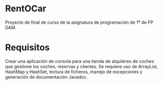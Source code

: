 # RentOCar
Proyecto de final de curso de la asignatura de programación de 1º de FP DAM.
# Requisitos
Crear una aplicación de consola para una tienda de alquileres de coches que gestione los coches, reservas y clientes.
Se requiere uso de ArrayList, HashMap y HashSet, lectura de ficheros, manejo de excepciones y generación de documentación Javadoc.
